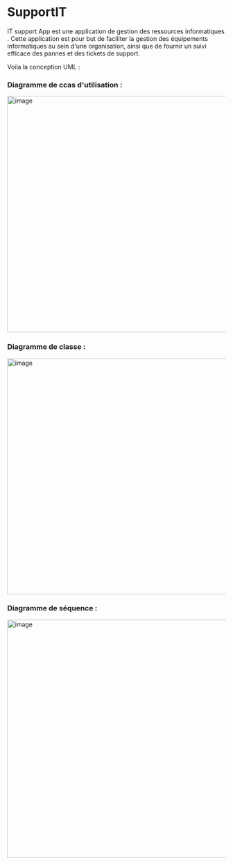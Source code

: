 # SupportIT
<p> IT support App est une application de gestion des ressources informatiques . Cette application est pour but de faciliter la gestion des équipements informatiques au sein d'une organisation, ainsi que de fournir un suivi efficace des pannes et des tickets de support. </p>

Voila la conception UML : 
<h3>Diagramme de ccas d'utilisation :</h3>
<img width="545" alt="image" src="https://github.com/user-attachments/assets/897e9046-f902-40e6-b878-e82bbc169423">
<h3>Diagramme de classe :</h3>
<img width="544" alt="image" src="https://github.com/user-attachments/assets/e29efb20-0eec-4860-86b6-a6afd38fb27a">
<h3>Diagramme de séquence :</h3>
<img width="549" alt="image" src="https://github.com/user-attachments/assets/f7eccad4-bdef-44c0-9769-feb1f86b5763">

